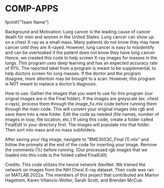 # COMP-APPS
fprintf("Team Name")

Background and Motivation: Lung cancer is the leading cause of cancer death for men and women in the United States. Lung cancer can show up on a chest X-ray as a small mass. Many patients do not know they may have cancer until they are X-rayed. However, lung cancer is easy to misidentify and can be overlooked if the patient does not know they have lung cancer. Hence, we created this code to help screen X-ray images for masses in the lungs. This program uses deep learning and has an expected accuracy rate of 91%. The reported label from a program is meant to be supplemental, to help doctors screen for lung masses. If the doctor and the program disagree, more attention may be brought to a scan. However, this program is NOT meant to replace a doctor’s diagnosis. 

How to use: 
Gather the images that you want to use for this program (our orignal images are in the Final folder). If the images are greyscale (ex. chest x-rays), process them through the image_fix.mlx code before running them through the main code. This will convert your original images into rgb and save them into a new folder. Edit the code as needed (file names, number of images in loop, file location, etc.) If using this code, create a folder called FinalEdit in your directory first. The images will populate into that folder. Then sort into mass and no mass subfolders.

After saving your rbg image, navigate to “BME3053C_Final (1).mlx” and follow the prompts at the end of the code for inserting your image. Remove the comments (%) before running. (Our processed rgb images that we loaded into this code is the folded called FinalEdit)

Credits: This code utilizes the neural network AlexNet. We trained the network on images from the NIH Chest X-ray dataset. Then code was ran on MATLAB 2022a. The members of this project that contributed are Marion Hagstrom, Karen Villancio-Wolter, Sarah Scott, and Brendan McCue.
